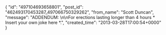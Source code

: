  {
   "id": "497104693658801",
   "post_id": "462493170453287_497066750329262",
   "from_name": "Scott Duncan",
   "message": "ADDENDUM: \n\nFor erections lasting longer than 4 hours * Insert your own joke here *.",
   "created_time": "2013-03-28T17:00:54+0000"
 }

